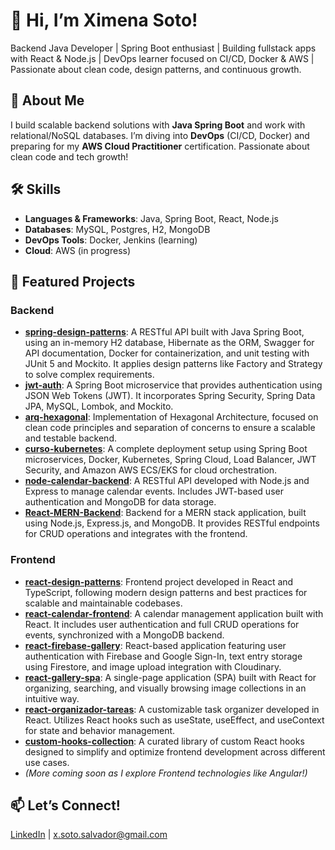 # 👋 Hi, I’m Ximena Soto!
Backend Java Developer | Spring Boot enthusiast | Building fullstack apps with React & Node.js | DevOps learner focused on CI/CD, Docker & AWS | Passionate about clean code, design patterns, and continuous growth.

## 🚀 About Me
I build scalable backend solutions with **Java Spring Boot** and work with relational/NoSQL databases. I’m diving into **DevOps** (CI/CD, Docker) and preparing for my **AWS Cloud Practitioner** certification. Passionate about clean code and tech growth!

## 🛠️ Skills
- **Languages & Frameworks**: Java, Spring Boot, React, Node.js
- **Databases**: MySQL, Postgres, H2, MongoDB
- **DevOps Tools**: Docker, Jenkins (learning)
- **Cloud**: AWS (in progress)

## 📌 Featured Projects

### Backend
- **[spring-design-patterns](https://github.com/xsoto-developer/spring-design-patterns)**: A RESTful API built with Java Spring Boot, using an in-memory H2 database, Hibernate as the ORM, Swagger for API documentation, Docker for containerization, and unit testing with JUnit 5 and Mockito. It applies design patterns like Factory and Strategy to solve complex requirements.
- **[jwt-auth](https://github.com/xsoto-developer/jwt-auth)**: A Spring Boot microservice that provides authentication using JSON Web Tokens (JWT). It incorporates Spring Security, Spring Data JPA, MySQL, Lombok, and Mockito.
- **[arq-hexagonal](https://github.com/xsoto-developer/arq-hexagonal)**: Implementation of Hexagonal Architecture, focused on clean code principles and separation of concerns to ensure a scalable and testable backend.
- **[curso-kubernetes](https://github.com/xsoto-developer/curso-kubernetes)**: A complete deployment setup using Spring Boot microservices, Docker, Kubernetes, Spring Cloud, Load Balancer, JWT Security, and Amazon AWS ECS/EKS for cloud orchestration.
- **[node-calendar-backend](https://github.com/xsoto-developer/node-calendar-backend-)**: A RESTful API developed with Node.js and Express to manage calendar events. Includes JWT-based user authentication and MongoDB for data storage.
- **[React-MERN-Backend](https://github.com/xsoto-developer/React-MERN-Backend)**: Backend for a MERN stack application, built using Node.js, Express.js, and MongoDB. It provides RESTful endpoints for CRUD operations and integrates with the frontend. 

### Frontend
- **[react-design-patterns](https://github.com/xsoto-developer/react-design-patterns)**: Frontend project developed in React and TypeScript, following modern design patterns and best practices for scalable and maintainable codebases.
- **[react-calendar-frontend](https://github.com/xsoto-developer/react-calendar-frontend)**: A calendar management application built with React. It includes user authentication and full CRUD operations for events, synchronized with a MongoDB backend.
- **[react-firebase-gallery](https://github.com/xsoto-developer/react-firebase-gallery)**: React-based application featuring user authentication with Firebase and Google Sign-In, text entry storage using Firestore, and image upload integration with Cloudinary.
- **[react-gallery-spa](https://github.com/xsoto-developer/react-gallery-spa)**: A single-page application (SPA) built with React for organizing, searching, and visually browsing image collections in an intuitive way.
- **[react-organizador-tareas](https://github.com/xsoto-developer/react-organizador-tareas)**: A customizable task organizer developed in React. Utilizes React hooks such as useState, useEffect, and useContext for state and behavior management.
- **[custom-hooks-collection](https://github.com/xsoto-developer/custom-hooks-collection)**: A curated library of custom React hooks designed to simplify and optimize frontend development across different use cases.
- *(More coming soon as I explore Frontend technologies like Angular!)*
  

## 📫 Let’s Connect!
[LinkedIn](https://www.linkedin.com/in/ximena-soto-salvador-90641271/) | x.soto.salvador@gmail.com
